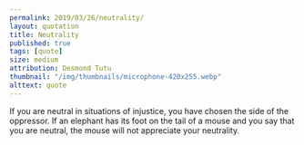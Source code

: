 ```yaml
---
permalink: 2019/03/26/neutrality/
layout: quotation
title: Neutrality
published: true
tags: [quote]
size: medium
attribution: Desmond Tutu
thumbnail: "/img/thumbnails/microphone-420x255.webp"
alttext: quote
---
```


If you are neutral in situations of injustice, you have chosen the side of the oppressor. If
an elephant has its foot on the tail of a mouse and you say that you are neutral, the mouse
will not appreciate your neutrality.
